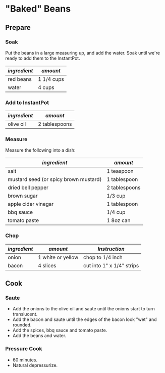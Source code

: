 # "Baked" Beans

## Prepare

### Soak

Put the beans in a large measuring up, and add the water. Soak until we're ready to add them to the InstantPot.

| *ingredient* | *amount* |
| --- | --- |
| red beans | 1 1/4 cups |
| water | 4 cups |

### Add to InstantPot

| *ingredient* | *amount* |
| --- | --- |
| olive oil | 2 tablespoons |

### Measure

Measure the following into a dish:

| *ingredient* | *amount* |
| --- | --- |
| salt | 1 teaspoon |
| mustard seed (or spicy brown mustard)| 1 tablespoon |
| dried bell pepper | 2 tablespoons |
| brown sugar | 1/3 cup |
| apple cider vinegar | 1 tablespoon |
| bbq sauce | 1/4 cup |
| tomato paste | 1 8oz can |

### Chop

| *ingredient* | *amount* | *Instruction* |
| --- | --- | --- |
| onion | 1 white or yellow | chop to 1/4 inch |
| bacon | 4 slices | cut into 1" x 1/4" strips |

## Cook

### Saute

* Add the onions to the olive oil and saute until the onions start to turn translucent.
* Add the bacon and saute until the edges of the bacon look "wet" and rounded.
* Add the spices, bbq sauce and tomato paste.
* Add the beans and water.

### Pressure Cook

* 60 minutes.
* Natural depressurize.
